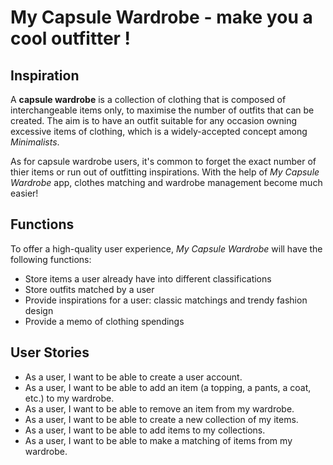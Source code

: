 # My Capsule Wardrobe - make you a cool outfitter !

## Inspiration

A **capsule wardrobe** is a collection of clothing that is composed of interchangeable items only, 
to maximise the number of outfits that can be created. The aim is to have an outfit suitable for any occasion owning
excessive items of clothing, which is a widely-accepted concept among *Minimalists*.  

As for capsule wardrobe users, it's common to forget the exact number of thier items or run out of 
outfitting inspirations. With the help of *My Capsule Wardrobe* app, clothes matching and wardrobe management
become much easier! 


## Functions
To offer a high-quality user experience, *My Capsule Wardrobe* will have the following 
functions:

- Store items a user already have into different classifications
- Store outfits matched by a user
- Provide inspirations for a user: classic matchings and trendy fashion design
- Provide a memo of clothing spendings



## User Stories
- As a user, I want to be able to create a user account.
- As a user, I want to be able to add an item (a topping, a pants, a coat, etc.) to my wardrobe.
- As a user, I want to be able to remove an item from my wardrobe.
- As a user, I want to be able to create a new collection of my items.
- As a user, I want to be able to add items to my collections.
- As a user, I want to be able to make a matching of items from my wardrobe.





